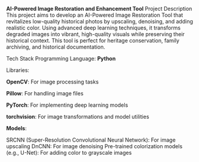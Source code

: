 **AI-Powered Image Restoration and Enhancement Tool**
Project Description
This project aims to develop an AI-Powered Image Restoration Tool that revitalizes low-quality historical photos by upscaling, denoising, and adding realistic color. Using advanced deep learning techniques, it transforms degraded images into vibrant, high-quality visuals while preserving their historical context. This tool is perfect for heritage conservation, family archiving, and historical documentation.

Tech Stack
Programming Language: **Python**

Libraries:

**OpenCV**: For image processing tasks

**Pillow**: For handling image files

**PyTorch**: For implementing deep learning models

**torchvision**: For image transformations and model utilities

**Models**:

SRCNN (Super-Resolution Convolutional Neural Network): For image upscaling
DnCNN: For image denoising
Pre-trained colorization models (e.g., U-Net): For adding color to grayscale images
